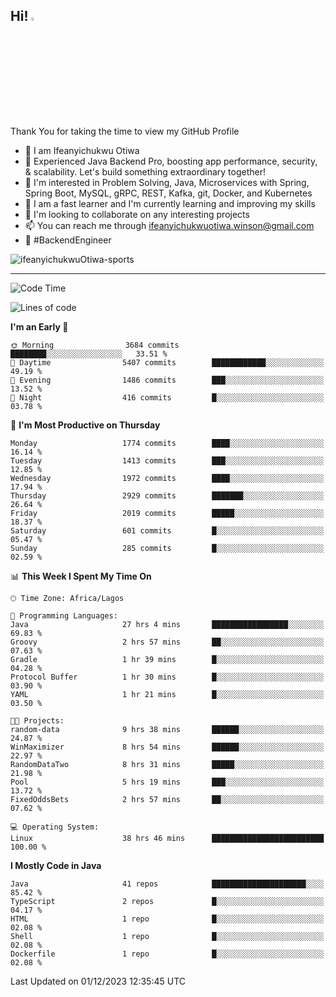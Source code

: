 <!-- BLOG-POST-LIST:START --><!-- BLOG-POST-LIST:END -->

## Hi! <img src="https://media.giphy.com/media/hvRJCLFzcasrR4ia7z/giphy.gif" width="4%"> 

Thank You for taking the time to view my GitHub Profile

- 👋 I am Ifeanyichukwu Otiwa
- 🚀 Experienced Java Backend Pro, boosting app performance, security, & scalability. Let's build something extraordinary together!
- 👀 I'm interested in Problem Solving, Java, Microservices with Spring, Spring Boot, MySQL, gRPC, REST, Kafka, git, Docker, and Kubernetes
- 🌱 I am a fast learner and I'm currently learning and improving my skills
- 💞️ I'm looking to collaborate on any interesting projects
- 📫 You can reach me through ifeanyichukwuotiwa.winson@gmail.com
- 🚀 #BackendEngineer

<p align="left" marginTop="10px"> <img src="https://komarev.com/ghpvc/?username=ifeanyichukwuOtiwa-sports&label=Profile%20views&color=0e75b6&style=for-the-badge" alt="ifeanyichukwuOtiwa-sports" /> </p>

***

<!--START_SECTION:waka-->
![Code Time](http://img.shields.io/badge/Code%20Time-1%2C999%20hrs%206%20mins-blue)

![Lines of code](https://img.shields.io/badge/From%20Hello%20World%20I%27ve%20Written-4.1%20million%20lines%20of%20code-blue)

**I'm an Early 🐤** 

```text
🌞 Morning                3684 commits        ████████░░░░░░░░░░░░░░░░░   33.51 % 
🌆 Daytime                5407 commits        ████████████░░░░░░░░░░░░░   49.19 % 
🌃 Evening                1486 commits        ███░░░░░░░░░░░░░░░░░░░░░░   13.52 % 
🌙 Night                  416 commits         █░░░░░░░░░░░░░░░░░░░░░░░░   03.78 % 
```
📅 **I'm Most Productive on Thursday** 

```text
Monday                   1774 commits        ████░░░░░░░░░░░░░░░░░░░░░   16.14 % 
Tuesday                  1413 commits        ███░░░░░░░░░░░░░░░░░░░░░░   12.85 % 
Wednesday                1972 commits        ████░░░░░░░░░░░░░░░░░░░░░   17.94 % 
Thursday                 2929 commits        ███████░░░░░░░░░░░░░░░░░░   26.64 % 
Friday                   2019 commits        █████░░░░░░░░░░░░░░░░░░░░   18.37 % 
Saturday                 601 commits         █░░░░░░░░░░░░░░░░░░░░░░░░   05.47 % 
Sunday                   285 commits         █░░░░░░░░░░░░░░░░░░░░░░░░   02.59 % 
```


📊 **This Week I Spent My Time On** 

```text
🕑︎ Time Zone: Africa/Lagos

💬 Programming Languages: 
Java                     27 hrs 4 mins       █████████████████░░░░░░░░   69.83 % 
Groovy                   2 hrs 57 mins       ██░░░░░░░░░░░░░░░░░░░░░░░   07.63 % 
Gradle                   1 hr 39 mins        █░░░░░░░░░░░░░░░░░░░░░░░░   04.28 % 
Protocol Buffer          1 hr 30 mins        █░░░░░░░░░░░░░░░░░░░░░░░░   03.90 % 
YAML                     1 hr 21 mins        █░░░░░░░░░░░░░░░░░░░░░░░░   03.50 % 

🐱‍💻 Projects: 
random-data              9 hrs 38 mins       ██████░░░░░░░░░░░░░░░░░░░   24.87 % 
WinMaximizer             8 hrs 54 mins       ██████░░░░░░░░░░░░░░░░░░░   22.97 % 
RandomDataTwo            8 hrs 31 mins       █████░░░░░░░░░░░░░░░░░░░░   21.98 % 
Pool                     5 hrs 19 mins       ███░░░░░░░░░░░░░░░░░░░░░░   13.72 % 
FixedOddsBets            2 hrs 57 mins       ██░░░░░░░░░░░░░░░░░░░░░░░   07.62 % 

💻 Operating System: 
Linux                    38 hrs 46 mins      █████████████████████████   100.00 % 
```

**I Mostly Code in Java** 

```text
Java                     41 repos            █████████████████████░░░░   85.42 % 
TypeScript               2 repos             █░░░░░░░░░░░░░░░░░░░░░░░░   04.17 % 
HTML                     1 repo              █░░░░░░░░░░░░░░░░░░░░░░░░   02.08 % 
Shell                    1 repo              █░░░░░░░░░░░░░░░░░░░░░░░░   02.08 % 
Dockerfile               1 repo              █░░░░░░░░░░░░░░░░░░░░░░░░   02.08 % 
```




 Last Updated on 01/12/2023 12:35:45 UTC
<!--END_SECTION:waka-->

<!--
<p align="center">
![trophy](https://github-profile-trophy.vercel.app/?username=ifeanyichukwuOtiwa-sports&theme=onedark) (https://github.com/ryo-ma/github-profile-trophy)
</p>
-->

<!---
ifeanyi-otiwa/ifeanyi-otiwa is a ✨ special ✨ repository because its `README.md` (this file) appears on your GitHub profile.
You can click the Preview link to take a look at your changes.
--->
